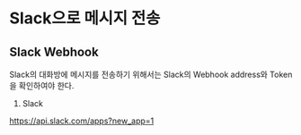 # Slack으로 메시지 전송

## Slack Webhook

Slack의 대화방에 메시지를 전송하기 위해서는 Slack의 Webhook address와 Token을 확인하여야 한다. 


1) Slack 

https://api.slack.com/apps?new_app=1

